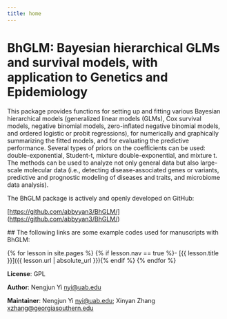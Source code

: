 ```yaml
---
title: home
---
```


# BhGLM: Bayesian hierarchical GLMs and survival models, with application to Genetics and Epidemiology 

This package provides functions for setting up and fitting various Bayesian hierarchical models (generalized linear models (GLMs), Cox survival models, negative binomial models, zero-inflated negative binomial models, and ordered logistic or probit regressions), for numerically and graphically summarizing the fitted models, and for evaluating the predictive performance. Several types of priors on the coefficients can be used: double-exponential, Student-t, mixture double-exponential, and mixture t. The methods can be used to analyze not only general data but also large-scale molecular data (i.e., detecting disease-associated genes or variants, predictive and prognostic modeling of diseases and traits, and microbiome data analysis).
       
The BhGLM package is actively and openly developed on GitHub: 

[https://github.com/abbyyan3/BhGLM/] 
(https://github.com/abbyyan3/BhGLM/)

<div class="toc" markdown="1">
## The following links are some example codes used for manuscripts with BhGLM:

{% for lesson in site.pages %}
{% if lesson.nav == true %}- [{{ lesson.title }}]({{ lesson.url | absolute_url }}){% endif %}
{% endfor %}
</div>



**License**: GPL

**Author**: Nengjun Yi <nyi@uab.edu>

**Maintainer**: Nengjun Yi <nyi@uab.edu>; Xinyan Zhang <xzhang@georgiasouthern.edu>


